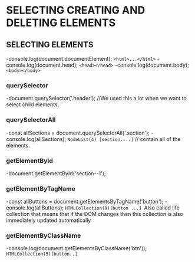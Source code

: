 # **SELECTING CREATING AND DELETING ELEMENTS**

## **SELECTING ELEMENTS**

-console.log(document.documentElement); `<html>...</html>`
-console.log(document.head); `<head></head>`
-console.log(document.body); `<body></body>`

### **querySelector**

-document.querySelector('.header'); //We used this a lot when we want to select child elements.

### **querySelectorAll**

-const allSections = document.querySelectorAll('.section');
-console.log(allSections); `NodeList(4) [section....]` // contain all of the elements.

### **getElementById**

-document.getElementById('section--1');

### **getElementByTagName**

-const allButtons = document.getElementsByTagName('button');
-console.log(allButtons); `HTMLCollection(9)[button ...] `Also called life collection that means that if the
DOM changes then this collection is also immediately updated automatically

### **getElementByClassName**

-console.log(document.getElementsByClassName('btn')); `HTMLCollection(5)[button..]`
